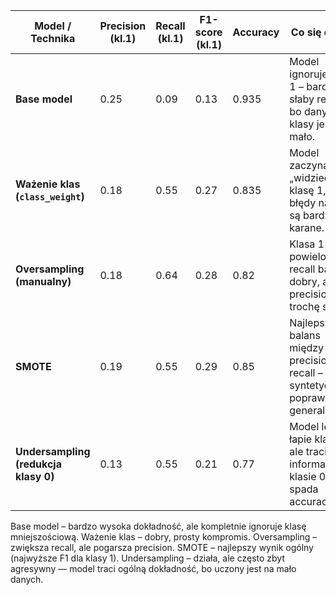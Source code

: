 | Model / Technika                     | Precision (kl.1) | Recall (kl.1) | F1-score (kl.1) | Accuracy | Co się dzieje                                                                           |
| ------------------------------------ | ---------------- | ------------- | --------------- | -------- | --------------------------------------------------------------------------------------- |
| **Base model**                       | 0.25             | 0.09          | 0.13            | 0.935    | Model ignoruje klasę 1 – bardzo słaby recall, bo danych tej klasy jest mało.            |
| **Ważenie klas (`class_weight`)**    | 0.18             | 0.55          | 0.27            | 0.835    | Model zaczyna „widzieć” klasę 1, bo błędy na niej są bardziej karane.                   |
| **Oversampling (manualny)**          | 0.18             | 0.64          | 0.28            | 0.82     | Klasa 1 powielona – recall bardzo dobry, ale precision trochę spada.                    |
| **SMOTE**                            | 0.19             | 0.55          | 0.29            | 0.85     | Najlepszy balans między precision i recall – dane syntetyczne poprawiają generalizację. |
| **Undersampling (redukcja klasy 0)** | 0.13             | 0.55          | 0.21            | 0.77     | Model lepiej łapie klasę 1, ale traci dużo informacji o klasie 0 → spada accuracy.      |


Base model – bardzo wysoka dokładność, ale kompletnie ignoruje klasę mniejszościową.
Ważenie klas – dobry, prosty kompromis.
Oversampling – zwiększa recall, ale pogarsza precision.
SMOTE – najlepszy wynik ogólny (najwyższe F1 dla klasy 1).
Undersampling – działa, ale często zbyt agresywny — model traci ogólną dokładność, bo uczony jest na mało danych.